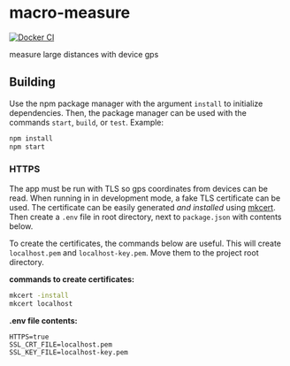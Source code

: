 # macro-measure

[![Docker CI](https://github.com/jacobpatterson1549/macro-measure/actions/workflows/node.js.yml/badge.svg)](https://github.com/jacobpatterson1549/macro-measure/actions/workflows/node.js.yml)


measure large distances with device gps

## Building

Use the npm package manager with the argument `install` to initialize dependencies.  Then, the package manager can be used with the commands `start`, `build`, or `test`.  Example:
```bash
npm install
npm start
```

### HTTPS

The app must be run with TLS so gps coordinates from devices can be read.  When running in in development mode, a fake TLS certificate can be used.  The certificate can be easily generated *and installed* using [mkcert](https://github.com/FiloSottile/mkcert).  Then create a `.env` file in root directory, next to `package.json` with contents below.

To create the certificates, the commands below are useful.  This will create `localhost.pem` and `localhost-key.pem`.  Move them to the project root directory.

**commands to create certificates:**
```bash
mkcert -install
mkcert localhost
```

**.env file contents:**

```
HTTPS=true
SSL_CRT_FILE=localhost.pem
SSL_KEY_FILE=localhost-key.pem
```